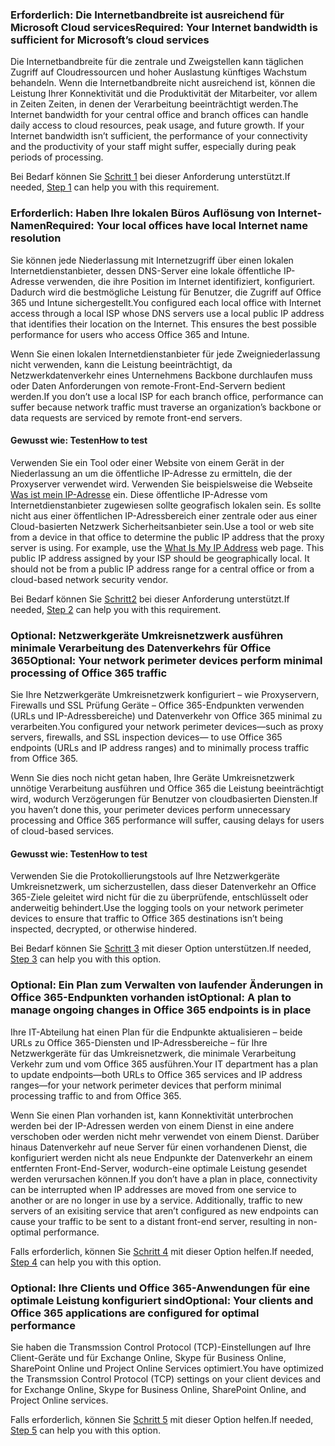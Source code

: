 <a name="crit-networking-step1"></a>
### <a name="required-your-internet-bandwidth-is-sufficient-for-microsofts-cloud-services"></a><span data-ttu-id="fb603-101">Erforderlich: Die Internetbandbreite ist ausreichend für Microsoft Cloud services</span><span class="sxs-lookup"><span data-stu-id="fb603-101">Required: Your Internet bandwidth is sufficient for Microsoft’s cloud services</span></span>

<span data-ttu-id="fb603-p101">Die Internetbandbreite für die zentrale und Zweigstellen kann täglichen Zugriff auf Cloudressourcen und hoher Auslastung künftiges Wachstum behandeln. Wenn die Internetbandbreite nicht ausreichend ist, können die Leistung Ihrer Konnektivität und die Produktivität der Mitarbeiter, vor allem in Zeiten Zeiten, in denen der Verarbeitung beeinträchtigt werden.</span><span class="sxs-lookup"><span data-stu-id="fb603-p101">The Internet bandwidth for your central office and branch offices can handle daily access to cloud resources, peak usage, and future growth. If your Internet bandwidth isn’t sufficient, the performance of your connectivity and the productivity of your staff might suffer, especially during peak periods of processing.</span></span> 

<span data-ttu-id="fb603-104">Bei Bedarf können Sie [Schritt 1](../networking-provide-bandwidth-cloud-services.md) bei dieser Anforderung unterstützt.</span><span class="sxs-lookup"><span data-stu-id="fb603-104">If needed, [Step 1](../networking-provide-bandwidth-cloud-services.md) can help you with this requirement.</span></span>

<a name="crit-networking-step2"></a>
### <a name="required-your-local-offices-have-local-internet-name-resolution"></a><span data-ttu-id="fb603-105">Erforderlich: Haben Ihre lokalen Büros Auflösung von Internet-Namen</span><span class="sxs-lookup"><span data-stu-id="fb603-105">Required: Your local offices have local Internet name resolution</span></span>

<span data-ttu-id="fb603-p102">Sie können jede Niederlassung mit Internetzugriff über einen lokalen Internetdienstanbieter, dessen DNS-Server eine lokale öffentliche IP-Adresse verwenden, die ihre Position im Internet identifiziert, konfiguriert. Dadurch wird die bestmögliche Leistung für Benutzer, die Zugriff auf Office 365 und Intune sichergestellt.</span><span class="sxs-lookup"><span data-stu-id="fb603-p102">You configured each local office with Internet access through a local ISP whose DNS servers use a local public IP address that identifies their location on the Internet. This ensures the best possible performance for users who access Office 365 and Intune.</span></span>

<span data-ttu-id="fb603-108">Wenn Sie einen lokalen Internetdienstanbieter für jede Zweigniederlassung nicht verwenden, kann die Leistung beeinträchtigt, da Netzwerkdatenverkehr eines Unternehmens Backbone durchlaufen muss oder Daten Anforderungen von remote-Front-End-Servern bedient werden.</span><span class="sxs-lookup"><span data-stu-id="fb603-108">If you don’t use a local ISP for each branch office, performance can suffer because network traffic must traverse an organization’s backbone or data requests are serviced by remote front-end servers.</span></span>

#### <a name="how-to-test"></a><span data-ttu-id="fb603-109">Gewusst wie: Testen</span><span class="sxs-lookup"><span data-stu-id="fb603-109">How to test</span></span>
<span data-ttu-id="fb603-p103">Verwenden Sie ein Tool oder einer Website von einem Gerät in der Niederlassung an um die öffentliche IP-Adresse zu ermitteln, die der Proxyserver verwendet wird. Verwenden Sie beispielsweise die Webseite [Was ist mein IP-Adresse](https://www.whatismypublicip.com/) ein. Diese öffentliche IP-Adresse vom Internetdienstanbieter zugewiesen sollte geografisch lokalen sein. Es sollte nicht aus einer öffentlichen IP-Adressbereich einer zentrale oder aus einer Cloud-basierten Netzwerk Sicherheitsanbieter sein.</span><span class="sxs-lookup"><span data-stu-id="fb603-p103">Use a tool or web site from a device in that office to determine the public IP address that the proxy server is using. For example, use the [What Is My IP Address](https://www.whatismypublicip.com/) web page. This public IP address assigned by your ISP should be geographically local. It should not be from a public IP address range for a central office or from a cloud-based network security vendor.</span></span>

<span data-ttu-id="fb603-114">Bei Bedarf können Sie [Schritt2](../networking-dns-resolution-same-location.md) bei dieser Anforderung unterstützt.</span><span class="sxs-lookup"><span data-stu-id="fb603-114">If needed, [Step 2](../networking-dns-resolution-same-location.md) can help you with this requirement.</span></span>

<a name="crit-networking-step3"></a>
### <a name="optional-your-network-perimeter-devices-perform-minimal-processing-of-office-365-traffic"></a><span data-ttu-id="fb603-115">Optional: Netzwerkgeräte Umkreisnetzwerk ausführen minimale Verarbeitung des Datenverkehrs für Office 365</span><span class="sxs-lookup"><span data-stu-id="fb603-115">Optional: Your network perimeter devices perform minimal processing of Office 365 traffic</span></span>

<span data-ttu-id="fb603-116">Sie Ihre Netzwerkgeräte Umkreisnetzwerk konfiguriert – wie Proxyservern, Firewalls und SSL Prüfung Geräte – Office 365-Endpunkten verwenden (URLs und IP-Adressbereiche) und Datenverkehr von Office 365 minimal zu verarbeiten.</span><span class="sxs-lookup"><span data-stu-id="fb603-116">You configured your network perimeter devices—such as proxy servers, firewalls, and SSL inspection devices— to use Office 365 endpoints (URLs and IP address ranges) and to minimally process traffic from Office 365.</span></span>

<span data-ttu-id="fb603-117">Wenn Sie dies noch nicht getan haben, Ihre Geräte Umkreisnetzwerk unnötige Verarbeitung ausführen und Office 365 die Leistung beeinträchtigt wird, wodurch Verzögerungen für Benutzer von cloudbasierten Diensten.</span><span class="sxs-lookup"><span data-stu-id="fb603-117">If you haven’t done this, your perimeter devices perform unnecessary processing and Office 365 performance will suffer, causing delays for users of cloud-based services.</span></span>

#### <a name="how-to-test"></a><span data-ttu-id="fb603-118">Gewusst wie: Testen</span><span class="sxs-lookup"><span data-stu-id="fb603-118">How to test</span></span>

<span data-ttu-id="fb603-119">Verwenden Sie die Protokollierungstools auf Ihre Netzwerkgeräte Umkreisnetzwerk, um sicherzustellen, dass dieser Datenverkehr an Office 365-Ziele geleitet wird nicht für die zu überprüfende, entschlüsselt oder anderweitig behindert.</span><span class="sxs-lookup"><span data-stu-id="fb603-119">Use the logging tools on your network perimeter devices to ensure that traffic to Office 365 destinations isn’t being inspected, decrypted, or otherwise hindered.</span></span>

<span data-ttu-id="fb603-120">Bei Bedarf können Sie [Schritt 3](../networking-configure-proxies-firewalls.md) mit dieser Option unterstützen.</span><span class="sxs-lookup"><span data-stu-id="fb603-120">If needed, [Step 3](../networking-configure-proxies-firewalls.md) can help you with this option.</span></span>

<a name="crit-networking-step4"></a>
### <a name="optional-a-plan-to-manage-ongoing-changes-in-office-365-endpoints-is-in-place"></a><span data-ttu-id="fb603-121">Optional: Ein Plan zum Verwalten von laufender Änderungen in Office 365-Endpunkten vorhanden ist</span><span class="sxs-lookup"><span data-stu-id="fb603-121">Optional: A plan to manage ongoing changes in Office 365 endpoints is in place</span></span>

<span data-ttu-id="fb603-122">Ihre IT-Abteilung hat einen Plan für die Endpunkte aktualisieren – beide URLs zu Office 365-Diensten und IP-Adressbereiche – für Ihre Netzwerkgeräte für das Umkreisnetzwerk, die minimale Verarbeitung Verkehr zum und vom Office 365 ausführen.</span><span class="sxs-lookup"><span data-stu-id="fb603-122">Your IT department has a plan to update endpoints—both URLs to Office 365 services and IP address ranges—for your network perimeter devices that perform minimal processing traffic to and from Office 365.</span></span>

<span data-ttu-id="fb603-p104">Wenn Sie einen Plan vorhanden ist, kann Konnektivität unterbrochen werden bei der IP-Adressen werden von einem Dienst in eine andere verschoben oder werden nicht mehr verwendet von einem Dienst. Darüber hinaus Datenverkehr auf neue Server für einen vorhandenen Dienst, die konfiguriert werden nicht als neue Endpunkte der Datenverkehr an einem entfernten Front-End-Server, wodurch-eine optimale Leistung gesendet werden verursachen können.</span><span class="sxs-lookup"><span data-stu-id="fb603-p104">If you don’t have a plan in place, connectivity can be interrupted when IP addresses are moved from one service to another or are no longer in use by a service. Additionally, traffic to new servers of an exisiting service that aren’t configured as new endpoints can cause your traffic to be sent to a distant front-end server, resulting in non-optimal performance.</span></span>

<span data-ttu-id="fb603-125">Falls erforderlich, können Sie [Schritt 4](../networking-implement-endpoint-change-mgmt.md) mit dieser Option helfen.</span><span class="sxs-lookup"><span data-stu-id="fb603-125">If needed, [Step 4](../networking-implement-endpoint-change-mgmt.md) can help you with this option.</span></span>

<a name="crit-networking-step5"></a>
### <a name="optional-your-clients-and-office-365-applications-are-configured-for-optimal-performance"></a><span data-ttu-id="fb603-126">Optional: Ihre Clients und Office 365-Anwendungen für eine optimale Leistung konfiguriert sind</span><span class="sxs-lookup"><span data-stu-id="fb603-126">Optional: Your clients and Office 365 applications are configured for optimal performance</span></span>

<span data-ttu-id="fb603-127">Sie haben die Transmssion Control Protocol (TCP)-Einstellungen auf Ihre Client-Geräte und für Exchange Online, Skype für Business Online, SharePoint Online und Project Online Services optimiert.</span><span class="sxs-lookup"><span data-stu-id="fb603-127">You have optimized the Transmssion Control Protocol (TCP) settings on your client devices and for Exchange Online, Skype for Business Online, SharePoint Online, and Project Online services.</span></span>

<span data-ttu-id="fb603-128">Falls erforderlich, können Sie [Schritt 5](../networking-optimize-tcp-performance.md) mit dieser Option helfen.</span><span class="sxs-lookup"><span data-stu-id="fb603-128">If needed, [Step 5](../networking-optimize-tcp-performance.md) can help you with this option.</span></span>
